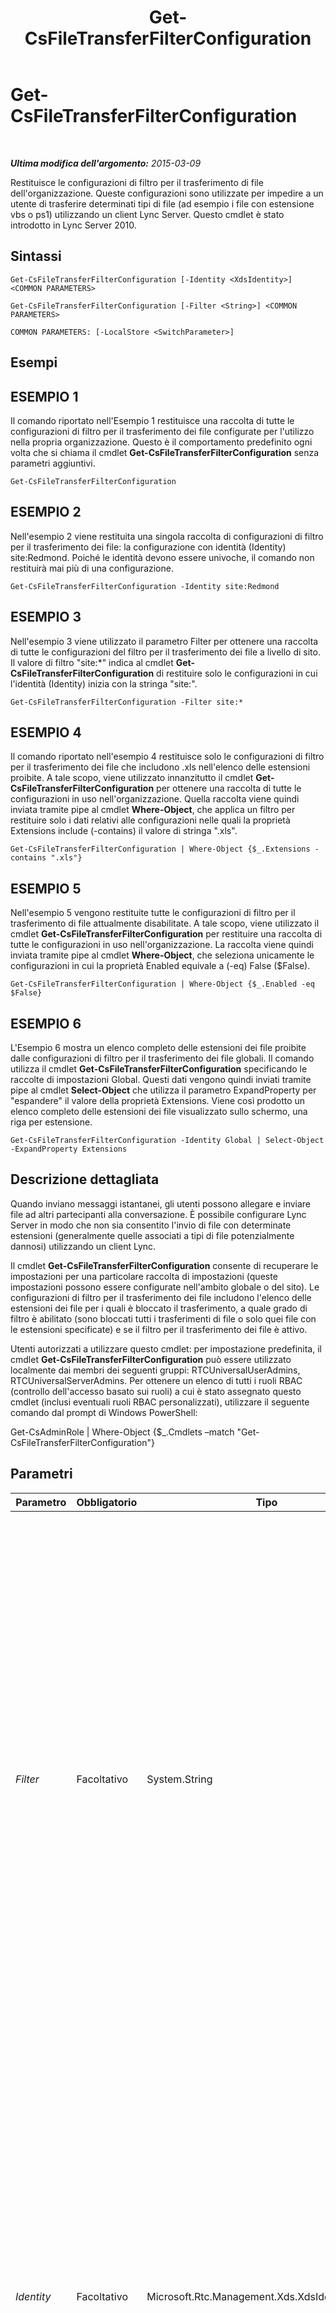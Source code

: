﻿---
title: Get-CsFileTransferFilterConfiguration
TOCTitle: Get-CsFileTransferFilterConfiguration
ms:assetid: 6f43c203-acd6-4dbf-a071-752bf0c1727c
ms:mtpsurl: https://technet.microsoft.com/it-it/library/Gg398527(v=OCS.15)
ms:contentKeyID: 49300927
ms.date: 08/24/2015
mtps_version: v=OCS.15
ms.translationtype: HT
---

# Get-CsFileTransferFilterConfiguration

 

_**Ultima modifica dell'argomento:** 2015-03-09_

Restituisce le configurazioni di filtro per il trasferimento di file dell'organizzazione. Queste configurazioni sono utilizzate per impedire a un utente di trasferire determinati tipi di file (ad esempio i file con estensione vbs o ps1) utilizzando un client Lync Server. Questo cmdlet è stato introdotto in Lync Server 2010.

## Sintassi

    Get-CsFileTransferFilterConfiguration [-Identity <XdsIdentity>] <COMMON PARAMETERS>

    Get-CsFileTransferFilterConfiguration [-Filter <String>] <COMMON PARAMETERS>

    COMMON PARAMETERS: [-LocalStore <SwitchParameter>]

## Esempi

## ESEMPIO 1

Il comando riportato nell'Esempio 1 restituisce una raccolta di tutte le configurazioni di filtro per il trasferimento dei file configurate per l'utilizzo nella propria organizzazione. Questo è il comportamento predefinito ogni volta che si chiama il cmdlet **Get-CsFileTransferFilterConfiguration** senza parametri aggiuntivi.

    Get-CsFileTransferFilterConfiguration

## ESEMPIO 2

Nell'esempio 2 viene restituita una singola raccolta di configurazioni di filtro per il trasferimento dei file: la configurazione con identità (Identity) site:Redmond. Poiché le identità devono essere univoche, il comando non restituirà mai più di una configurazione.

    Get-CsFileTransferFilterConfiguration -Identity site:Redmond

## ESEMPIO 3

Nell'esempio 3 viene utilizzato il parametro Filter per ottenere una raccolta di tutte le configurazioni del filtro per il trasferimento dei file a livello di sito. Il valore di filtro "site:\*" indica al cmdlet **Get-CsFileTransferFilterConfiguration** di restituire solo le configurazioni in cui l'identità (Identity) inizia con la stringa "site:".

    Get-CsFileTransferFilterConfiguration -Filter site:*

## ESEMPIO 4

Il comando riportato nell'esempio 4 restituisce solo le configurazioni di filtro per il trasferimento dei file che includono .xls nell'elenco delle estensioni proibite. A tale scopo, viene utilizzato innanzitutto il cmdlet **Get-CsFileTransferFilterConfiguration** per ottenere una raccolta di tutte le configurazioni in uso nell'organizzazione. Quella raccolta viene quindi inviata tramite pipe al cmdlet **Where-Object**, che applica un filtro per restituire solo i dati relativi alle configurazioni nelle quali la proprietà Extensions include (-contains) il valore di stringa ".xls".

    Get-CsFileTransferFilterConfiguration | Where-Object {$_.Extensions -contains ".xls"}

## ESEMPIO 5

Nell'esempio 5 vengono restituite tutte le configurazioni di filtro per il trasferimento di file attualmente disabilitate. A tale scopo, viene utilizzato il cmdlet **Get-CsFileTransferFilterConfiguration** per restituire una raccolta di tutte le configurazioni in uso nell'organizzazione. La raccolta viene quindi inviata tramite pipe al cmdlet **Where-Object**, che seleziona unicamente le configurazioni in cui la proprietà Enabled equivale a (-eq) False ($False).

    Get-CsFileTransferFilterConfiguration | Where-Object {$_.Enabled -eq $False}

## ESEMPIO 6

L'Esempio 6 mostra un elenco completo delle estensioni dei file proibite dalle configurazioni di filtro per il trasferimento dei file globali. Il comando utilizza il cmdlet **Get-CsFileTransferFilterConfiguration** specificando le raccolte di impostazioni Global. Questi dati vengono quindi inviati tramite pipe al cmdlet **Select-Object** che utilizza il parametro ExpandProperty per "espandere" il valore della proprietà Extensions. Viene così prodotto un elenco completo delle estensioni dei file visualizzato sullo schermo, una riga per estensione.

    Get-CsFileTransferFilterConfiguration -Identity Global | Select-Object -ExpandProperty Extensions

## Descrizione dettagliata

Quando inviano messaggi istantanei, gli utenti possono allegare e inviare file ad altri partecipanti alla conversazione. È possibile configurare Lync Server in modo che non sia consentito l'invio di file con determinate estensioni (generalmente quelle associati a tipi di file potenzialmente dannosi) utilizzando un client Lync.

Il cmdlet **Get-CsFileTransferFilterConfiguration** consente di recuperare le impostazioni per una particolare raccolta di impostazioni (queste impostazioni possono essere configurate nell'ambito globale o del sito). Le configurazioni di filtro per il trasferimento dei file includono l'elenco delle estensioni dei file per i quali è bloccato il trasferimento, a quale grado di filtro è abilitato (sono bloccati tutti i trasferimenti di file o solo quei file con le estensioni specificate) e se il filtro per il trasferimento dei file è attivo.

Utenti autorizzati a utilizzare questo cmdlet: per impostazione predefinita, il cmdlet **Get-CsFileTransferFilterConfiguration** può essere utilizzato localmente dai membri dei seguenti gruppi: RTCUniversalUserAdmins, RTCUniversalServerAdmins. Per ottenere un elenco di tutti i ruoli RBAC (controllo dell'accesso basato sui ruoli) a cui è stato assegnato questo cmdlet (inclusi eventuali ruoli RBAC personalizzati), utilizzare il seguente comando dal prompt di Windows PowerShell:

Get-CsAdminRole | Where-Object {$\_.Cmdlets –match "Get-CsFileTransferFilterConfiguration"}

## Parametri


<table>
<colgroup>
<col style="width: 25%" />
<col style="width: 25%" />
<col style="width: 25%" />
<col style="width: 25%" />
</colgroup>
<thead>
<tr class="header">
<th>Parametro</th>
<th>Obbligatorio</th>
<th>Tipo</th>
<th>Descrizione</th>
</tr>
</thead>
<tbody>
<tr class="odd">
<td><p><em>Filter</em></p></td>
<td><p>Facoltativo</p></td>
<td><p>System.String</p></td>
<td><p>Consente di utilizzare i caratteri jolly per specificare le configurazioni di filtro per il trasferimento dei file da ottenere. Ad esempio, per restituire tutte le configurazioni di filtro per il trasferimento dei file nell'ambito del sito, utilizzare la seguente sintassi: -Filter &quot;site:*&quot;. Per impostazione predefinita, le configurazioni di trasferimento dei file con una identità (la sola proprietà che si possa filtrare) che inizia con il valore di stringa &quot;site:&quot; sono impostazioni configurate nell'ambito del sito.</p></td>
</tr>
<tr class="even">
<td><p><em>Identity</em></p></td>
<td><p>Facoltativo</p></td>
<td><p>Microsoft.Rtc.Management.Xds.XdsIdentity</p></td>
<td><p>Identificatore univoco per la configurazione per il trasferimento dei file che si vuole recuperare. Per ottenere le impostazioni globali, utilizzare la seguente sintassi: -Identity global. Per ottenere le impostazioni configurate nell'ambito del sito, utilizzare una sintassi simile alla seguente: -Identity site:Redmond. Si noti che non è consentito utilizzare i caratteri jolly per specificare l'identità. Se si desidera utilizzare i caratteri jolly, utilizzare invece il parametro Filter.</p></td>
</tr>
<tr class="odd">
<td><p><em>LocalStore</em></p></td>
<td><p>Facoltativo</p></td>
<td><p>System.Management.Automation.SwitchParameter</p></td>
<td><p>Consente di recuperare le configurazioni di filtro per il trasferimento dei file dalla copia locale di archivio di gestione centrale invece che da archivio di gestione centrale.</p></td>
</tr>
</tbody>
</table>


## Tipi di input

Nessuno.

## Tipi restituiti

Il cmdlet **Get-CsFileTransferFilterConfiguration** restituisce istanze dell'oggetto Microsoft.Rtc.Management.WritableConfig.Settings.ImFilter.FileTransferFilterConfiguration.

## Vedere anche

#### Ulteriori risorse

[New-CsFileTransferFilterConfiguration](new-csfiletransferfilterconfiguration.md)  
[Remove-CsFileTransferFilterConfiguration](remove-csfiletransferfilterconfiguration.md)  
[Set-CsFileTransferFilterConfiguration](set-csfiletransferfilterconfiguration.md)

